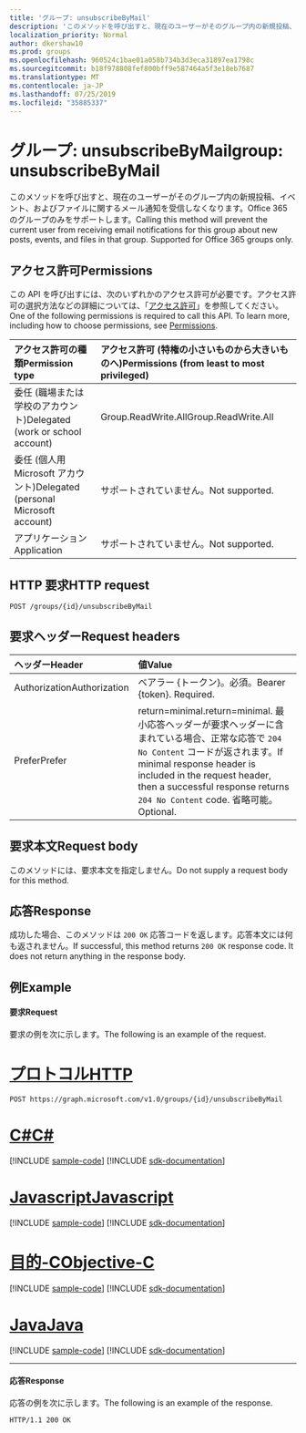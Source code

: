 ```yaml
---
title: 'グループ: unsubscribeByMail'
description: 'このメソッドを呼び出すと、現在のユーザーがそのグループ内の新規投稿、イベント、およびファイルに関するメール通知を受信しなくなります。Office 365 のグループのみをサポートします。 '
localization_priority: Normal
author: dkershaw10
ms.prod: groups
ms.openlocfilehash: 960524c1bae01a058b734b3d3eca31897ea1798c
ms.sourcegitcommit: b18f978808fef800bff9e587464a5f3e18eb7687
ms.translationtype: MT
ms.contentlocale: ja-JP
ms.lasthandoff: 07/25/2019
ms.locfileid: "35885337"
---
```

# <a name="group-unsubscribebymail"></a><span data-ttu-id="f44d9-104">グループ: unsubscribeByMail</span><span class="sxs-lookup"><span data-stu-id="f44d9-104">group: unsubscribeByMail</span></span>
<span data-ttu-id="f44d9-p102">このメソッドを呼び出すと、現在のユーザーがそのグループ内の新規投稿、イベント、およびファイルに関するメール通知を受信しなくなります。Office 365 のグループのみをサポートします。</span><span class="sxs-lookup"><span data-stu-id="f44d9-p102">Calling this method will prevent the current user from receiving email notifications for this group about new posts, events, and files in that group. Supported for Office 365 groups only.</span></span> 

## <a name="permissions"></a><span data-ttu-id="f44d9-107">アクセス許可</span><span class="sxs-lookup"><span data-stu-id="f44d9-107">Permissions</span></span>
<span data-ttu-id="f44d9-p103">この API を呼び出すには、次のいずれかのアクセス許可が必要です。アクセス許可の選択方法などの詳細については、「[アクセス許可](/graph/permissions-reference)」を参照してください。</span><span class="sxs-lookup"><span data-stu-id="f44d9-p103">One of the following permissions is required to call this API. To learn more, including how to choose permissions, see [Permissions](/graph/permissions-reference).</span></span>

|<span data-ttu-id="f44d9-110">アクセス許可の種類</span><span class="sxs-lookup"><span data-stu-id="f44d9-110">Permission type</span></span>      | <span data-ttu-id="f44d9-111">アクセス許可 (特権の小さいものから大きいものへ)</span><span class="sxs-lookup"><span data-stu-id="f44d9-111">Permissions (from least to most privileged)</span></span>              |
|:--------------------|:---------------------------------------------------------|
|<span data-ttu-id="f44d9-112">委任 (職場または学校のアカウント)</span><span class="sxs-lookup"><span data-stu-id="f44d9-112">Delegated (work or school account)</span></span> | <span data-ttu-id="f44d9-113">Group.ReadWrite.All</span><span class="sxs-lookup"><span data-stu-id="f44d9-113">Group.ReadWrite.All</span></span>    |
|<span data-ttu-id="f44d9-114">委任 (個人用 Microsoft アカウント)</span><span class="sxs-lookup"><span data-stu-id="f44d9-114">Delegated (personal Microsoft account)</span></span> | <span data-ttu-id="f44d9-115">サポートされていません。</span><span class="sxs-lookup"><span data-stu-id="f44d9-115">Not supported.</span></span>    |
|<span data-ttu-id="f44d9-116">アプリケーション</span><span class="sxs-lookup"><span data-stu-id="f44d9-116">Application</span></span> | <span data-ttu-id="f44d9-117">サポートされていません。</span><span class="sxs-lookup"><span data-stu-id="f44d9-117">Not supported.</span></span> |

## <a name="http-request"></a><span data-ttu-id="f44d9-118">HTTP 要求</span><span class="sxs-lookup"><span data-stu-id="f44d9-118">HTTP request</span></span>
<!-- { "blockType": "ignored" } -->
```http
POST /groups/{id}/unsubscribeByMail
```
## <a name="request-headers"></a><span data-ttu-id="f44d9-119">要求ヘッダー</span><span class="sxs-lookup"><span data-stu-id="f44d9-119">Request headers</span></span>
| <span data-ttu-id="f44d9-120">ヘッダー</span><span class="sxs-lookup"><span data-stu-id="f44d9-120">Header</span></span>       | <span data-ttu-id="f44d9-121">値</span><span class="sxs-lookup"><span data-stu-id="f44d9-121">Value</span></span> |
|:---------------|:--------|
| <span data-ttu-id="f44d9-122">Authorization</span><span class="sxs-lookup"><span data-stu-id="f44d9-122">Authorization</span></span>  | <span data-ttu-id="f44d9-p104">ベアラー {トークン}。必須。</span><span class="sxs-lookup"><span data-stu-id="f44d9-p104">Bearer {token}. Required.</span></span>  |
| <span data-ttu-id="f44d9-125">Prefer</span><span class="sxs-lookup"><span data-stu-id="f44d9-125">Prefer</span></span> | <span data-ttu-id="f44d9-126">return=minimal.</span><span class="sxs-lookup"><span data-stu-id="f44d9-126">return=minimal.</span></span> <span data-ttu-id="f44d9-127">最小応答ヘッダーが要求ヘッダーに含まれている場合、正常な応答で `204 No Content` コードが返されます。</span><span class="sxs-lookup"><span data-stu-id="f44d9-127">If minimal response header is included in the request header, then a successful response returns `204 No Content` code.</span></span> <span data-ttu-id="f44d9-128">省略可能。</span><span class="sxs-lookup"><span data-stu-id="f44d9-128">Optional.</span></span>  | 

## <a name="request-body"></a><span data-ttu-id="f44d9-129">要求本文</span><span class="sxs-lookup"><span data-stu-id="f44d9-129">Request body</span></span>
<span data-ttu-id="f44d9-130">このメソッドには、要求本文を指定しません。</span><span class="sxs-lookup"><span data-stu-id="f44d9-130">Do not supply a request body for this method.</span></span>

## <a name="response"></a><span data-ttu-id="f44d9-131">応答</span><span class="sxs-lookup"><span data-stu-id="f44d9-131">Response</span></span>
<span data-ttu-id="f44d9-p106">成功した場合、このメソッドは `200 OK` 応答コードを返します。応答本文には何も返されません。</span><span class="sxs-lookup"><span data-stu-id="f44d9-p106">If successful, this method returns `200 OK` response code. It does not return anything in the response body.</span></span>

## <a name="example"></a><span data-ttu-id="f44d9-134">例</span><span class="sxs-lookup"><span data-stu-id="f44d9-134">Example</span></span>
#### <a name="request"></a><span data-ttu-id="f44d9-135">要求</span><span class="sxs-lookup"><span data-stu-id="f44d9-135">Request</span></span>
<span data-ttu-id="f44d9-136">要求の例を次に示します。</span><span class="sxs-lookup"><span data-stu-id="f44d9-136">The following is an example of the request.</span></span>

# <a name="httptabhttp"></a>[<span data-ttu-id="f44d9-137">プロトコル</span><span class="sxs-lookup"><span data-stu-id="f44d9-137">HTTP</span></span>](#tab/http)
<!-- {
  "blockType": "request",
  "name": "group_unsubscribebymail"
}-->
```http
POST https://graph.microsoft.com/v1.0/groups/{id}/unsubscribeByMail
```
# <a name="ctabcsharp"></a>[<span data-ttu-id="f44d9-138">C#</span><span class="sxs-lookup"><span data-stu-id="f44d9-138">C#</span></span>](#tab/csharp)
[!INCLUDE [sample-code](../includes/snippets/csharp/group-unsubscribebymail-csharp-snippets.md)]
[!INCLUDE [sdk-documentation](../includes/snippets/snippets-sdk-documentation-link.md)]

# <a name="javascripttabjavascript"></a>[<span data-ttu-id="f44d9-139">Javascript</span><span class="sxs-lookup"><span data-stu-id="f44d9-139">Javascript</span></span>](#tab/javascript)
[!INCLUDE [sample-code](../includes/snippets/javascript/group-unsubscribebymail-javascript-snippets.md)]
[!INCLUDE [sdk-documentation](../includes/snippets/snippets-sdk-documentation-link.md)]

# <a name="objective-ctabobjc"></a>[<span data-ttu-id="f44d9-140">目的-C</span><span class="sxs-lookup"><span data-stu-id="f44d9-140">Objective-C</span></span>](#tab/objc)
[!INCLUDE [sample-code](../includes/snippets/objc/group-unsubscribebymail-objc-snippets.md)]
[!INCLUDE [sdk-documentation](../includes/snippets/snippets-sdk-documentation-link.md)]

# <a name="javatabjava"></a>[<span data-ttu-id="f44d9-141">Java</span><span class="sxs-lookup"><span data-stu-id="f44d9-141">Java</span></span>](#tab/java)
[!INCLUDE [sample-code](../includes/snippets/java/group-unsubscribebymail-java-snippets.md)]
[!INCLUDE [sdk-documentation](../includes/snippets/snippets-sdk-documentation-link.md)]

---


#### <a name="response"></a><span data-ttu-id="f44d9-142">応答</span><span class="sxs-lookup"><span data-stu-id="f44d9-142">Response</span></span>
<span data-ttu-id="f44d9-143">応答の例を次に示します。</span><span class="sxs-lookup"><span data-stu-id="f44d9-143">The following is an example of the response.</span></span> 
<!-- {
  "blockType": "response",
  "truncated": true
} -->
```http
HTTP/1.1 200 OK
```

<!-- uuid: 8fcb5dbc-d5aa-4681-8e31-b001d5168d79
2015-10-25 14:57:30 UTC -->
<!-- {
  "type": "#page.annotation",
  "description": "group: unsubscribeByMail",
  "keywords": "",
  "section": "documentation",
  "tocPath": "",
  "suppressions": [
  ]
}-->
